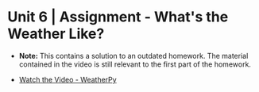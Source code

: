 # Unit 6 | Assignment - What's the Weather Like?

* **Note:** This contains a solution to an outdated homework. The material contained in the video is still relevant to the first part of the homework.

* [Watch the Video - WeatherPy](https://youtu.be/fs63JUeBEZQ)
